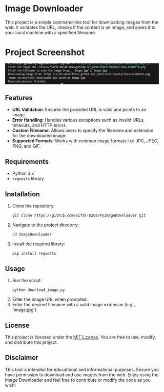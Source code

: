 # Image Downloader

This project is a simple command-line tool for downloading images from the web. It validates the URL, checks if the content is an image, and saves it to your local machine with a specified filename.

# Project Screenshot
![Project Screenshot](image.png)

## Features

- **URL Validation**: Ensures the provided URL is valid and points to an image.
- **Error Handling**: Handles various exceptions such as invalid URLs, timeouts, and HTTP errors.
- **Custom Filename**: Allows users to specify the filename and extension for the downloaded image.
- **Supported Formats**: Works with common image formats like JPG, JPEG, PNG, and GIF.

## Requirements

- Python 3.x
- `requests` library

## Installation

1. Clone the repository:
   ```bash
   git clone https://github.com/sifat-8208/PyImageDownloader.git
   ```
2. Navigate to the project directory:
   ```bash
   cd ImageDownloader
   ```
3. Install the required library:
   ```bash
   pip install requests
   ```

## Usage

1. Run the script:
   ```bash
   python download_image.py
   ```
2. Enter the image URL when prompted.
3. Enter the desired filename with a valid image extension (e.g., 'image.jpg').

## License

This project is licensed under the [MIT License](https://opensource.org/licenses/MIT). You are free to use, modify, and distribute this project.

## Disclaimer

This tool is intended for educational and informational purposes. Ensure you have permission to download and use images from the web. Enjoy using the Image Downloader and feel free to contribute or modify the code as you wish!